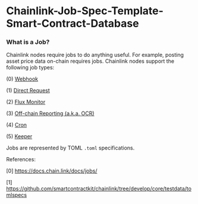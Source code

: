 # Chainlink-Job-Spec-Template-Smart-Contract-Database

### What is a Job?

Chainlink nodes require jobs to do anything useful. For example, posting asset price data on-chain requires jobs. Chainlink nodes support the following job types:

(0) [Webhook](https://docs.chain.link/docs/jobs/types/webhook/)

(1) [Direct Request](https://docs.chain.link/docs/jobs/types/direct-request/)

(2) [Flux Monitor](https://docs.chain.link/docs/jobs/types/flux-monitor/)

(3) [Off-chain Reporting (a.k.a. OCR)](https://docs.chain.link/docs/jobs/types/offchain-reporting/)

(4) [Cron](https://docs.chain.link/docs/jobs/types/cron/)

(5) [Keeper](https://docs.chain.link/docs/jobs/types/keeper/)

Jobs are represented by TOML `.toml` specifications.

References: 

  [0] https://docs.chain.link/docs/jobs/

  [1] https://github.com/smartcontractkit/chainlink/tree/develop/core/testdata/tomlspecs
